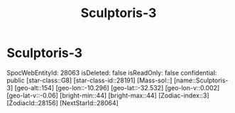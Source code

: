 ﻿---
title: "Sculptoris-3"
location: [-32.532,-10.296,154]
type: Station
tags:
- astro/Star

---

# Sculptoris-3

SpocWebEntityId: 28063
isDeleted: false
isReadOnly: false
confidential: public
[star-class::G8]
[star-class-id::28191]
[Mass-sol::]
[name::Sculptoris-3]
[geo-alt::154]
[geo-lon::-10.296]
[geo-lat::-32.532]
[geo-lon-v::0.002]
[geo-lat-v::-0.06]
[bright-min::44]
[bright-max::44]
[Zodiac-index::3]
[ZodiacId::28156]
[NextStarId::28064]

